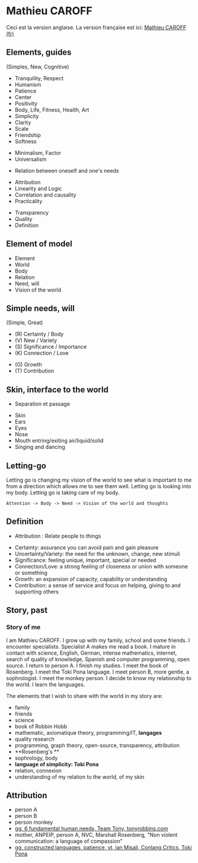 # Mathieu CAROFF

Ceci est la version anglaise. La version française est ici: [Mathieu CAROFF (fr)](README.fr.md)

## Elements, guides

(Simples, New, Cognitive)

- Tranquility, Respect
- Humanism
- Patience
- Center
- Positivity
- Body, Life, Fitness, Health, Art
- Simplicity
- Clarity
- Scale
- Friendship
- Softness

+ Minimalism, Factor
+ Universalism

- Relation between oneself and one's needs

+ Attribution
+ Linearity and Logic
+ Correlation and causality
+ Practicality

- Transparency
- Quality
- Definition

## Element of model

- Element
- World
- Body
- Relation
- Need, will
- Vision of the world

## Simple needs, will

(Simple, Great)

- (R) Certainty / Body
- (V) New / Variety
- (S) Significance / Importance
- (K) Connection / Love

+ (G) Growth
+ (T) Contribution

## Skin, interface to the world

+ Separation et passage

- Skin
- Ears
- Eyes
- Nose
- Mouth entring/exiting air/liquid/solid
- Singing and dancing

## Letting-go

Letting go is changing my vision of the world to see what is important to me from a direction which allows me to see them well. Letting go is looking into my body. Letting go is taking care of my body.

```
Attention -> Body -> Need -> Vision of the world and thoughts
```

## Definition

+ Attribution : Relate people to things

- Certainty: assurance you can avoid pain and gain pleasure
- Uncertainty/Variety: the need for the unknown, change, new stimuli
- Significance: feeling unique, important, special or needed
- Connection/Love: a strong feeling of closeness or union with someone or something
- Growth: an expansion of capacity, capability or understanding
- Contribution: a sense of service and focus on helping, giving to and supporting others

## Story, past

### Story of me

I am Mathieu CAROFF. I grow up with my family, school and some friends. I encounter specialists. Specialist A makes me read a book. I mature in contact with science, English, German, intense mathematics, internet, search of quality of knowledge, Spanish and computer programming, open source. I return to person A. I finish my studies. I meet the book of Rosenberg. I meet the Toki Pona language. I meet person B, more gentle, a sophrologist. I meet the monkey person. I decide to know my relationship to the world. I learn the languages.

The elements that I wish to share with the world in my story are:

- family
- friends
- science
- book of Robbin Hobb
- mathematic, axiomatique theory, programming/IT, **langages**
- quality research
- programming, graph theory, open-source, transparency, attribution
- **Rosenberg's **
- sophrology, body
- **language of simplicity: Toki Pona**
- relation, connexion
- understanding of my relation to the world, of my skin

## Attribution

- person A
- person B
- person monkey
- [gg, 6 fundamental human needs, Team Tony, tonyrobbins.com](https://www.tonyrobbins.com/mind-meaning/do-you-need-to-feel-significant/)
- mother, ANPEIP, person A, NVC, Marshall Rosenberg, "Non violent communication: a language of compassion"
- [gg, constructed languages, patience, yt, jan Misali, Conlang Critics, Toki Pona](https://www.youtube.com/watch?v=eLn6LC1RpAo)
